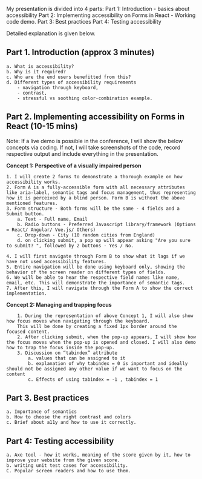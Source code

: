 My presentation is divided into 4 parts:
Part 1: Introduction - basics about accessibility
Part 2: Implementing accessibility on Forms in React - Working code demo.
Part 3: Best practices
Part 4: Testing accessibility

Detailed explanation is given below.

## Part 1. Introduction (approx 3 minutes)
	a. What is accessibility? 
	b. Why is it required?
	c. Who are the end users benefitted from this?
	d. Different types of accessibility requirements
		- navigation through keyboard, 
		- contrast, 
		- stressful vs soothing color-combination example.

## Part 2. Implementing accessibility on Forms in React (10-15 mins)

Note: If a live demo is possible in the conference, I will show the below concepts via coding.
If not, I will take screenshots of the code, record respective output and include everything in the presentation.

 **Concept 1: Perspective of a visually impaired person**

	1. I will create 2 forms to demonstrate a thorough example on how accessibility works.
	2. Form A is a fully-accessible form with all necessary attributes like aria-label, semantic tags and focus management, thus representing how it is perceived by a blind person. Form B is without the above mentioned features.
	3. Form structure - Both forms will be the same - 4 fields and a Submit button.
		a. Text - Full name, Email
		b. Radio buttons - Preferred Javascript library/framework (Options = React/ Angular/ Vue.js/ Others)
		c. Drop-down - City (10 random cities from England)
		d. on clicking submit, a pop up will appear asking "Are you sure to submit? ", followed by 2 buttons - Yes / No.
	
	4. I will first navigate through Form B to show what it lags if we have not used accessibility features.
	5. Entire navigation will be done using keyboard only, showing the behavior of the screen reader on different types of fields.
	6. We will be able to hear the respective field names like name, email, etc. This will demonstrate the importance of semantic tags.
	7. After this, I will navigate through the Form A to show the correct implementation.
	
**Concept 2: Managing and trapping focus**
	
		1. During the representation of above Concept 1, I will also show how focus moves when navigating through the keyboard. 
		This will be done by creating a fixed 1px border around the focused content.
		2. After clicking submit, when the pop-up appears, I will show how the focus moves when the pop-up is opened and closed. I will also demo how to trap the focus inside the pop-up.
		3. Discussion on “tabindex” attribute
			a. values that can be assigned to it
			b. explanation of why tabindex = 0 is important and ideally should not be assigned any other value if we want to focus on the content 
			c. Effects of using tabindex = -1 , tabindex = 1
		
## Part 3. Best practices 
	a. Importance of semantics
	b. How to choose the right contrast and colors
	c. Brief about a11y and how to use it correctly.

## Part 4: Testing accessibility
	a. Axe tool - how it works, meaning of the score given by it, how to improve your website from the given score.
	b. writing unit test cases for accessibility.
	C. Popular screen readers and how to use them.
